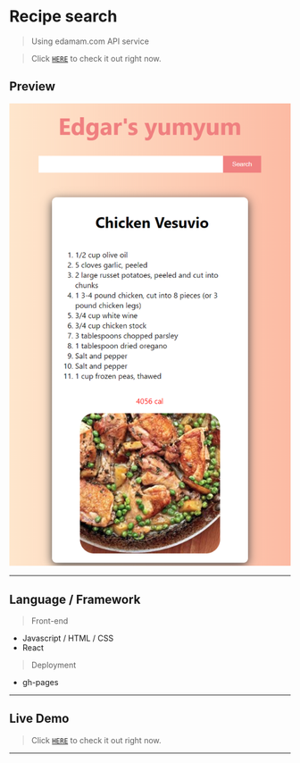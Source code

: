 # Recipe search

> Using edamam.com API service

> Click <a href="https://ultraman82.github.io/react_recipe/" target="_blank">`HERE`</a> to check it out right now.

## Preview

![alt tag](/recipe.png)

---

## Language / Framework

> Front-end

- Javascript / HTML / CSS
- React

> Deployment

- gh-pages

---

## Live Demo

> Click <a href="https://ultraman82.github.io/react_recipe/" target="_blank">`HERE`</a> to check it out right now.

---

